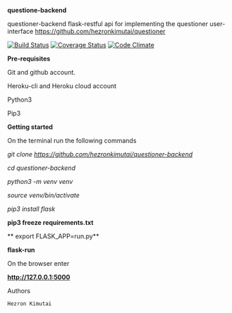 **questione-backend**

questioner-backend  flask-restful api for implementing the questioner user-interface https://github.com/hezronkimutai/questioner

[![Build Status](https://travis-ci.org/hezronkimutai/questioner-backend.svg?branch=master)](https://travis-ci.org/hezronkimutai/questioner-backend)
[![Coverage Status](https://coveralls.io/repos/github/hezronkimutai/questioner-backend/badge.svg?branch=master)](https://coveralls.io/github/hezronkimutai/questioner-backend?branch=master)
[![Code Climate](https://codeclimate.com/github/codeclimate/codeclimate/badges/gpa.svg)](https://codeclimate.com/github/hezronkimutai/questioner-backend)

**Pre-requisites**

Git and github account.

Heroku-cli and Heroku cloud account

Python3

Pip3


**Getting started**

On the terminal run the following commands

*git clone https://github.com/hezronkimutai/questioner-backend*

*cd questioner-backend*

*python3 -m venv venv*

*source venv/bin/activate*

*pip3 install flask*

**pip3 freeze requirements.txt**

** export FLASK_APP=run.py**

**flask-run**


On the browser enter 

**http://127.0.0.1:5000**



Authors

    Hezron Kimutai

